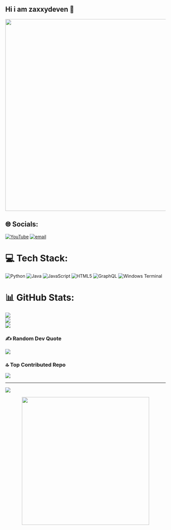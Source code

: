 ## Hi i am zaxxydeven 👋

<p align="center">
  <img src="https://media.tenor.com/2uyENRmiUt0AAAAC/coding.gif" width="600"/>
</p>

## 🌐 Socials:
[![YouTube](https://img.shields.io/badge/YouTube-%23FF0000.svg?logo=YouTube&logoColor=white)](https://youtube.com/@ZaxxyDev) [![email](https://img.shields.io/badge/Email-D14836?logo=gmail&logoColor=white)](mailto:xdvenom260@gmail.com) 

# 💻 Tech Stack:
![Python](https://img.shields.io/badge/python-3670A0?style=for-the-badge&logo=python&logoColor=ffdd54) ![Java](https://img.shields.io/badge/java-%23ED8B00.svg?style=for-the-badge&logo=openjdk&logoColor=white) ![JavaScript](https://img.shields.io/badge/javascript-%23323330.svg?style=for-the-badge&logo=javascript&logoColor=%23F7DF1E) ![HTML5](https://img.shields.io/badge/html5-%23E34F26.svg?style=for-the-badge&logo=html5&logoColor=white) ![GraphQL](https://img.shields.io/badge/-GraphQL-E10098?style=for-the-badge&logo=graphql&logoColor=white) ![Windows Terminal](https://img.shields.io/badge/Windows%20Terminal-%234D4D4D.svg?style=for-the-badge&logo=windows-terminal&logoColor=white)
# 📊 GitHub Stats:
![](https://github-readme-stats.vercel.app/api?username=ZAXXYDEVEN&theme=gotham&hide_border=false&include_all_commits=false&count_private=false)<br/>
![](https://nirzak-streak-stats.vercel.app/?user=ZAXXYDEVEN&theme=gotham&hide_border=false)<br/>
![](https://github-readme-stats.vercel.app/api/top-langs/?username=ZAXXYDEVEN&theme=gotham&hide_border=false&include_all_commits=false&count_private=false&layout=compact)

### ✍️ Random Dev Quote
![](https://quotes-github-readme.vercel.app/api?type=horizontal&theme=merko)

### 🔝 Top Contributed Repo
![](https://github-contributor-stats.vercel.app/api?username=ZAXXYDEVEN&limit=5&theme=merko&combine_all_yearly_contributions=true)

---
[![](https://visitcount.itsvg.in/api?id=ZAXXYDEVEN&icon=0&color=0)](https://visitcount.itsvg.in)

<!-- Proudly created with GPRM ( https://gprm.itsvg.in ) -->

<p align="center">
  <img src="https://cdn.dribbble.com/users/1162077/screenshots/3848914/programmer.gif" width="400"/>
</p>
